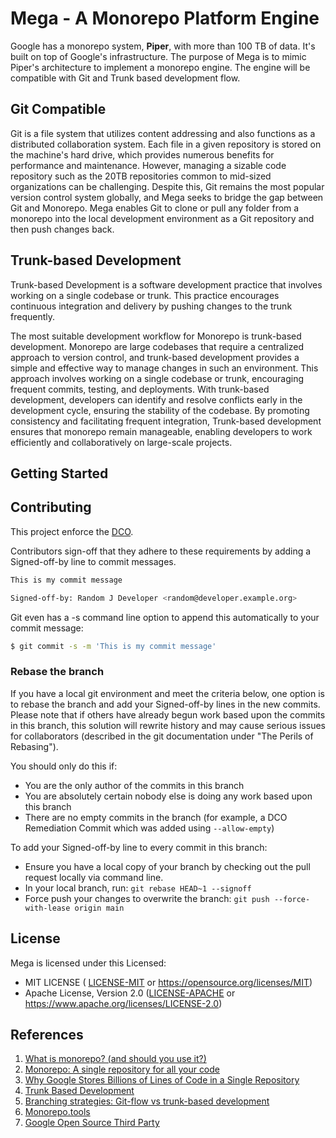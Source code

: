# Mega - A Monorepo Platform Engine

Google has a monorepo system, __Piper__, with more than 100 TB of data. It's built on top of Google's infrastructure. The purpose of Mega is to mimic Piper's architecture to implement a monorepo engine. The engine will be compatible with Git and Trunk based development flow.

## Git Compatible

Git is a file system that utilizes content addressing and also functions as a distributed collaboration system. Each file in a given repository is stored on the machine's hard drive, which provides numerous benefits for performance and maintenance. However, managing a sizable code repository such as the 20TB repositories common to mid-sized organizations can be challenging. Despite this, Git remains the most popular version control system globally, and Mega seeks to bridge the gap between Git and Monorepo. Mega enables Git to clone or pull any folder from a monorepo into the local development environment as a Git repository and then push changes back.

## Trunk-based Development

Trunk-based Development is a software development practice that involves working on a single codebase or trunk. This practice encourages continuous integration and delivery by pushing changes to the trunk frequently. 

The most suitable development workflow for Monorepo is trunk-based development. Monorepo are large codebases that require a centralized approach to version control, and trunk-based development provides a simple and effective way to manage changes in such an environment. This approach involves working on a single codebase or trunk, encouraging frequent commits, testing, and deployments. With trunk-based development, developers can identify and resolve conflicts early in the development cycle, ensuring the stability of the codebase. By promoting consistency and facilitating frequent integration, Trunk-based development ensures that monorepo remain manageable, enabling developers to work efficiently and collaboratively on large-scale projects.

## Getting Started

## Contributing

This project enforce the [DCO](https://developercertificate.org).

Contributors sign-off that they adhere to these requirements by adding a Signed-off-by line to commit messages.

```bash
This is my commit message

Signed-off-by: Random J Developer <random@developer.example.org>
```

Git even has a -s command line option to append this automatically to your commit message:

```bash
$ git commit -s -m 'This is my commit message'
```

### Rebase the branch

If you have a local git environment and meet the criteria below, one option is to rebase the branch and add your Signed-off-by lines in the new commits. Please note that if others have already begun work based upon the commits in this branch, this solution will rewrite history and may cause serious issues for collaborators (described in the git documentation under "The Perils of Rebasing").

You should only do this if:

* You are the only author of the commits in this branch
* You are absolutely certain nobody else is doing any work based upon this branch
* There are no empty commits in the branch (for example, a DCO Remediation Commit which was added using `--allow-empty`)

To add your Signed-off-by line to every commit in this branch:
* Ensure you have a local copy of your branch by checking out the pull request locally via command line.
* In your local branch, run: `git rebase HEAD~1 --signoff`
* Force push your changes to overwrite the branch: `git push --force-with-lease origin main`

## License

Mega is licensed under this Licensed:

* MIT LICENSE ( [LICENSE-MIT](LICENSE-MIT) or https://opensource.org/licenses/MIT)
* Apache License, Version 2.0 ([LICENSE-APACHE](LICENSE-APACHE) or https://www.apache.org/licenses/LICENSE-2.0)

## References

1. [What is monorepo? (and should you use it?)](https://semaphoreci.com/blog/what-is-monorepo)
2. [Monorepo: A single repository for all your code](https://medium.com/@mattklein123/monorepo-a-single-repository-for-all-your-code-86a852bff054)
3. [Why Google Stores Billions of Lines of Code in a Single Repository](https://cacm.acm.org/magazines/2016/7/204032-why-google-stores-billions-of-lines-of-code-in-a-single-repository)
4. [Trunk Based Development](https://trunkbaseddevelopment.com)
5. [Branching strategies: Git-flow vs trunk-based development](https://www.devbridge.com/articles/branching-strategies-git-flow-vs-trunk-based-development/)
6. [Monorepo.tools](https://monorepo.tools)
7. [Google Open Source Third Party](https://opensource.google/documentation/reference/thirdparty)